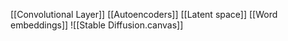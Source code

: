 [[Convolutional Layer]]
[[Autoencoders]]
[[Latent space]]
[[Word embeddings]]
![[Stable Diffusion.canvas]]